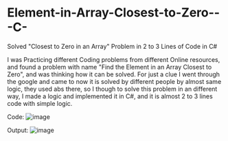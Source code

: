 # Element-in-Array-Closest-to-Zero---C-
Solved "Closest to Zero in an Array" Problem in 2 to 3 Lines of Code in C#

I was Practicing different Coding problems from different Online resources, and found a problem with name "Find the Element in an Array Closest to Zero", and was thinking how it can be solved. For just a clue I went through the google and came to now it is solved by different people by almost same logic, they used abs there, so I though to solve this problem in an different way, I made a logic and implemented it in C#, and it is almost 2 to 3 lines code with simple logic.

Code:
![image](https://user-images.githubusercontent.com/100277795/227607506-ae77d4ce-bbfd-4ba6-8604-85d8b743e7b9.png)


Output:
![image](https://user-images.githubusercontent.com/100277795/227607661-d03d23c1-9f85-40c7-94c9-e94769e8bb9c.png)

